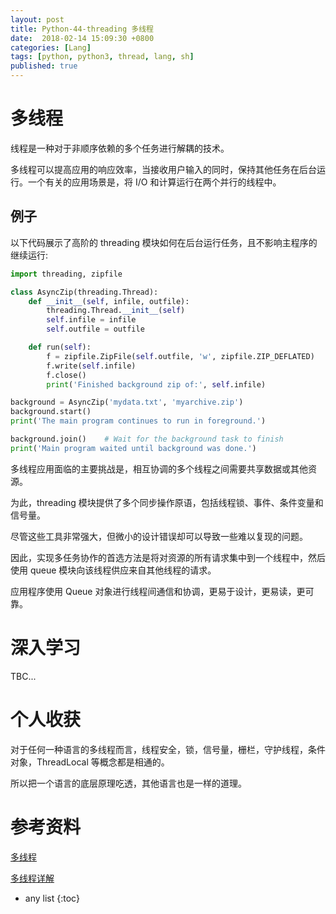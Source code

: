 ```yaml
---
layout: post
title: Python-44-threading 多线程
date:  2018-02-14 15:09:30 +0800
categories: [Lang]
tags: [python, python3, thread, lang, sh]
published: true
---
```


# 多线程

线程是一种对于非顺序依赖的多个任务进行解耦的技术。

多线程可以提高应用的响应效率，当接收用户输入的同时，保持其他任务在后台运行。一个有关的应用场景是，将 I/O 和计算运行在两个并行的线程中。

## 例子

以下代码展示了高阶的 threading 模块如何在后台运行任务，且不影响主程序的继续运行:

```py
import threading, zipfile

class AsyncZip(threading.Thread):
    def __init__(self, infile, outfile):
        threading.Thread.__init__(self)
        self.infile = infile
        self.outfile = outfile

    def run(self):
        f = zipfile.ZipFile(self.outfile, 'w', zipfile.ZIP_DEFLATED)
        f.write(self.infile)
        f.close()
        print('Finished background zip of:', self.infile)

background = AsyncZip('mydata.txt', 'myarchive.zip')
background.start()
print('The main program continues to run in foreground.')

background.join()    # Wait for the background task to finish
print('Main program waited until background was done.')
```

多线程应用面临的主要挑战是，相互协调的多个线程之间需要共享数据或其他资源。

为此，threading 模块提供了多个同步操作原语，包括线程锁、事件、条件变量和信号量。

尽管这些工具非常强大，但微小的设计错误却可以导致一些难以复现的问题。

因此，实现多任务协作的首选方法是将对资源的所有请求集中到一个线程中，然后使用 queue 模块向该线程供应来自其他线程的请求。

应用程序使用 Queue 对象进行线程间通信和协调，更易于设计，更易读，更可靠。

# 深入学习

TBC...

# 个人收获

对于任何一种语言的多线程而言，线程安全，锁，信号量，栅栏，守护线程，条件对象，ThreadLocal 等概念都是相通的。

所以把一个语言的底层原理吃透，其他语言也是一样的道理。

# 参考资料

[多线程](https://docs.python.org/zh-cn/3/tutorial/stdlib2.html#multi-threading)

[多线程详解](https://docs.python.org/zh-cn/3/library/threading.html#module-threading)

* any list
{:toc}
